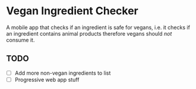 # Vegan Ingredient Checker

A mobile app that checks if an ingredient is safe for vegans, i.e. it checks if an ingredient contains animal products therefore vegans should _not_ consume it.

## TODO

- [ ] Add more non-vegan ingredients to list
- [ ] Progressive web app stuff
